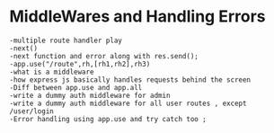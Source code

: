 # MiddleWares and Handling Errors
    -multiple route handler play 
    -next()
    -next function and error along with res.send();
    -app.use("/route",rh,[rh1,rh2],rh3)
    -what is a middleware 
    -how express js basically handles requests behind the screen 
    -Diff between app.use and app.all 
    -write a dummy auth middleware for admin 
    -write a dummy auth middleware for all user routes , except /user/login
    -Error handling using app.use and try catch too ;